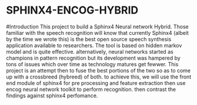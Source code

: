 # SPHINX4-ENCOG-HYBRID
#Introduction
This project to build a Sphinx4 Neural network Hybrid. Those familiar with the speech recognition will know that currently Sphinx4 (albeit by the time we wrote this) is the best open source speech synthesis application available to researchers. The tool is based on hidden markov model and is quite effective. alternatively, neural networks started as champions in pattern recognition but its development was hampered by tons of issues which over time as technology matures get fewwer.  This project is an attempt then to fuse the best portions of the two so as to come up with a crossbreed (hybreed) of both. 
to achieve this, we will use the front end module of sphinx4 for pre processing and feature extraction then use encog neural network toolkit to perform recognition. then contrast the findings against sphinx4 perfomance.
